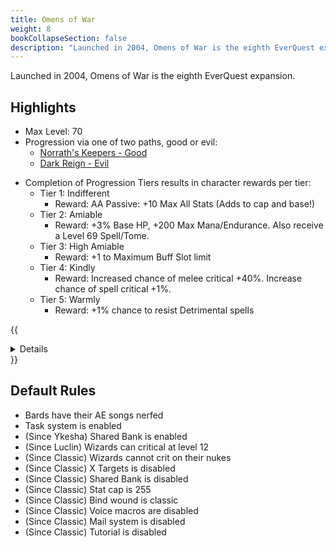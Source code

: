 ```yaml
---
title: Omens of War
weight: 8
bookCollapseSection: false
description: "Launched in 2004, Omens of War is the eighth EverQuest expansion."
---
```


Launched in 2004, Omens of War is the eighth EverQuest expansion.

## Highlights

- Max Level: 70
- Progression via one of two paths, good or evil:
  - [Norrath's Keepers - Good](norraths-keeper.md)
  - [Dark Reign - Evil](dark-reign.md)
<!--- [Group Progression](group.md) --->
<!--- [Raid Progression](raid.md) --->
- Completion of Progression Tiers results in character rewards per tier:
  - Tier 1: Indifferent
    - Reward: AA Passive: +10 Max All Stats (Adds to cap and base!)
  - Tier 2: Amiable
    - Reward: +3% Base HP, +200  Max Mana/Endurance. Also receive a Level 69 Spell/Tome.
  - Tier 3: High Amiable
    - Reward: +1 to Maximum Buff Slot limit
  - Tier 4: Kindly
    - Reward: Increased chance of melee critical +40%. Increase chance of spell critical +1%.
  - Tier 5: Warmly
    - Reward: +1% chance to resist Detrimental spells


{{<details title="Jamfest Rule Overrides">}}
- Enchanter, Cleric, Shaman, Druids and Wizard guildmasters now do services you would expect for a fee of `(level-10) platinum` (10 and below is free)

- Gear is not left on corpses
- Server wide OOC is enabled
- Server wide Auction is enabled
- OOC Regen is enabled
- Heal on level up is enabled
- Class Penalties are disabled
- Race Penalties are disabled
- Since Jamfest is not using classic spells, the rez effects use modern one
- No classes get EXP bonuses ([learn more about exp values](/exp) )
- Return home button is enabled
- Mobs don't flee
- Spells don't unmem on death
- Target buffs are sent
- Mobs no longer push
{{</details>}}

## Default Rules

- Bards have their AE songs nerfed
- Task system is enabled
- (Since Ykesha) Shared Bank is enabled
- (Since Luclin) Wizards can critical at level 12
- (Since Classic) Wizards cannot crit on their nukes
- (Since Classic) X Targets is disabled
- (Since Classic) Shared Bank is disabled
- (Since Classic) Stat cap is 255
- (Since Classic) Bind wound is classic
- (Since Classic) Voice macros are disabled
- (Since Classic) Mail system is disabled
- (Since Classic) Tutorial is disabled
